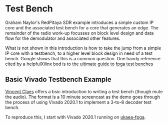 # Test Bench

Graham Naylor's RedPitaya SDR example introduces a simple custom IP core and the associated test bench
for a core that generates an edge.  The remainder of the radio work-up focusses on block level design
and data flow for the demodulator and associated other features.

What is not shown in this introduction is how to take the jump from a simple IP core with a testbench, to a 
higher level block design in need of a test bench.  Google shows that this is a common question.  One
handy reference cited by a helpfulXilinx bod is to [the ultimate guide to fpga test benches](https://hardwarebee.com/the-ultimate-guide-to-fp-ga-test-benches)

## Basic Vivado Testbench Example

[Vincent Claes](https://www.youtube.com/watch?v=7aVCG7MBYaA) offers a bsic introduction to writing a test bench (though mute the audio).
The format is a 10 minute screencast as the demo goes through the process of using Vivado 2020.1 to implement a 3-to-8 decoder test bench.

To reproduce this, I start with Vivado 2020.1 running on [ukaea-fpga](../resources/ukaea-fpga-dev-workstation.md../resources/ukaea-fpga-dev-workstation.md).

